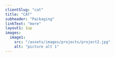 ```yaml
---
clientSlug: "cat"
title: "CAT"
subheader: "Packaging"
linkText: "more"
layout1: 1up
images:
  image1:
    src: "/assets/images/projects/project2.jpg"
    alt: "picture alt 1"
---
```


